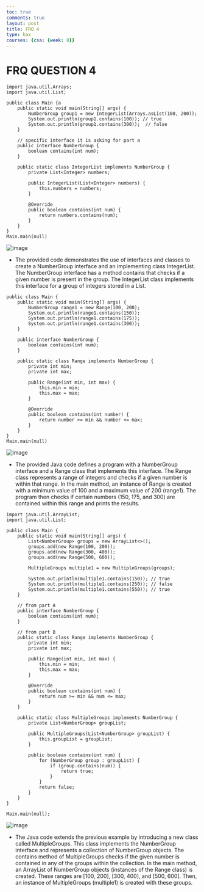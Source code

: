 ```yaml
---
toc: true
comments: true
layout: post
title: FRQ 4
type: hax
courses: {csa: {week: 8}}
---
```


# FRQ QUESTION 4
```
import java.util.Arrays;
import java.util.List;

public class Main {a
    public static void main(String[] args) {
        NumberGroup group1 = new IntegerList(Arrays.asList(100, 200));
        System.out.println(group1.contains(100)); // true
        System.out.println(group1.contains(300));  // false
    }

    // specific interface it is asking for part a
    public interface NumberGroup {
        boolean contains(int num);
    }

    public static class IntegerList implements NumberGroup {
        private List<Integer> numbers;

        public IntegerList(List<Integer> numbers) {
            this.numbers = numbers;
        }

        @Override
        public boolean contains(int num) {
            return numbers.contains(num);
        }
    }
}
Main.main(null)
```
![image](https://github.com/CoolCodingPeople/place/assets/96998793/09dcaea4-3b00-48bd-9dca-ea282c047c53)
- The provided code demonstrates the use of interfaces and classes to create a NumberGroup interface and an implementing class IntegerList. The NumberGroup interface has a method contains that checks if a given number is present in the group. The IntegerList class implements this interface for a group of integers stored in a List.

```
public class Main {    
    public static void main(String[] args) {
        NumberGroup range1 = new Range(100, 200);
        System.out.println(range1.contains(150));
        System.out.println(range1.contains(175));
        System.out.println(range1.contains(300));
    }

    public interface NumberGroup {
        boolean contains(int num);
    }

    public static class Range implements NumberGroup {
        private int min;
        private int max;

        public Range(int min, int max) {
            this.min = min;
            this.max = max;
        }

        @Override
        public boolean contains(int number) {
            return number >= min && number <= max;
        }
    }
}
Main.main(null)
```
![image](https://github.com/CoolCodingPeople/place/assets/96998793/77ac05ea-6270-4080-9851-f64eb61faa9b)
- The provided Java code defines a program with a NumberGroup interface and a Range class that implements this interface. The Range class represents a range of integers and checks if a given number is within that range. In the main method, an instance of Range is created with a minimum value of 100 and a maximum value of 200 (range1). The program then checks if certain numbers (150, 175, and 300) are contained within this range and prints the results.

```
import java.util.ArrayList;
import java.util.List;

public class Main {
    public static void main(String[] args) {
        List<NumberGroup> groups = new ArrayList<>();
        groups.add(new Range(100, 200));
        groups.add(new Range(300, 400));
        groups.add(new Range(500, 600));

        MultipleGroups multiple1 = new MultipleGroups(groups);

        System.out.println(multiple1.contains(150)); // true
        System.out.println(multiple1.contains(250)); // false
        System.out.println(multiple1.contains(550)); // true
    }

    // from part A
    public interface NumberGroup {
        boolean contains(int num);
    }

    // from part B
    public static class Range implements NumberGroup {
        private int min;
        private int max;

        public Range(int min, int max) {
            this.min = min;
            this.max = max;
        }

        @Override
        public boolean contains(int num) {
            return num >= min && num <= max;
        }
    }

    public static class MultipleGroups implements NumberGroup {
        private List<NumberGroup> groupList;

        public MultipleGroups(List<NumberGroup> groupList) {
            this.groupList = groupList;
        }

        public boolean contains(int num) {
            for (NumberGroup group : groupList) {
                if (group.contains(num)) {
                    return true;
                }
            }
            return false;
        }
    }
}

Main.main(null);
```
![image](https://github.com/CoolCodingPeople/place/assets/96998793/2827f0ac-3dfb-4c38-96bb-8eef7731b9db)
- The Java code extends the previous example by introducing a new class called MultipleGroups. This class implements the NumberGroup interface and represents a collection of NumberGroup objects. The contains method of MultipleGroups checks if the given number is contained in any of the groups within the collection. In the main method, an ArrayList of NumberGroup objects (instances of the Range class) is created. These ranges are [100, 200], [300, 400], and [500, 600]. Then, an instance of MultipleGroups (multiple1) is created with these groups.